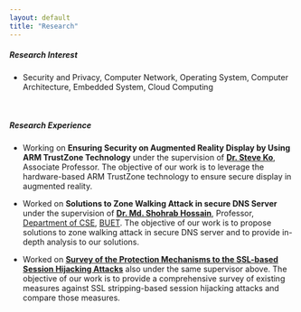 ```yaml
---
layout: default
title: "Research"
---
```


##### Research Interest
- Security and Privacy, Computer Network, Operating System, Computer Architecture, Embedded System, Cloud Computing

&nbsp;

##### Research Experience
- Working on **Ensuring Security on Augmented Reality Display by Using ARM TrustZone Technology** under the supervision of <a href="https://cse.buffalo.edu/~stevko" target="_blank"><b>Dr. Steve Ko</b></a>, Associate Professor. The objective of our work is to leverage the hardware-based ARM TrustZone technology to ensure secure display in augmented reality.

- Worked on **Solutions to Zone Walking Attack in secure DNS Server** under the supervision of <a href="http://mshohrabhossain.buet.ac.bd" target="_blank"><b>Dr. Md. Shohrab Hossain</b></a>, Professor, <a href="https://cse.buet.ac.bd" target="_blank">Department of CSE</a>, <a href="http://buet.ac.bd" target="_blank">BUET</a>. The objective of our work is to propose solutions to zone walking attack in secure DNS server and to provide in-depth analysis to our solutions.

- Worked on <a href="https://doi.org/10.5296/npa.v10i1.12478" target="_blank"><b>Survey of the Protection Mechanisms to the SSL-based Session Hijacking Attacks</b></a> also under the same supervisor above. The objective of our work is to provide a comprehensive survey of existing measures against SSL stripping-based session hijacking attacks and compare those measures.

